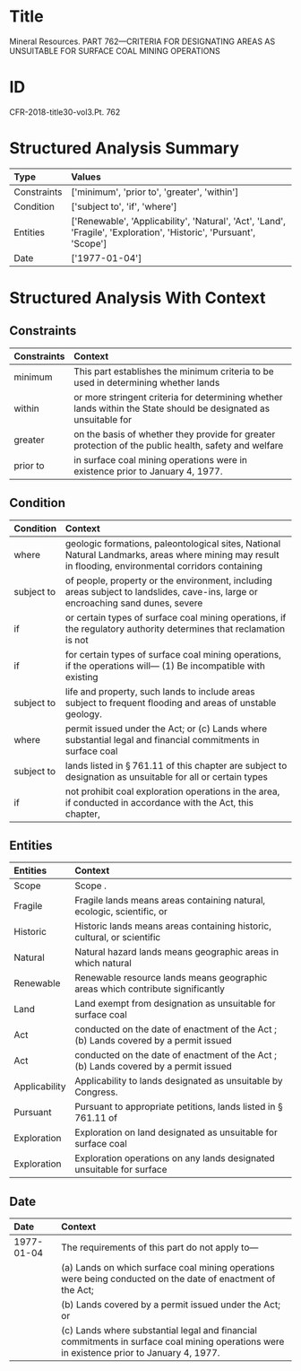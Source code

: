 # Title

 Mineral Resources. PART 762—CRITERIA FOR DESIGNATING AREAS AS UNSUITABLE FOR SURFACE COAL MINING OPERATIONS


# ID

 CFR-2018-title30-vol3.Pt. 762


# Structured Analysis Summary

| Type        | Values                                                                                                              |
|:------------|:--------------------------------------------------------------------------------------------------------------------|
| Constraints | ['minimum', 'prior to', 'greater', 'within']                                                                        |
| Condition   | ['subject to', 'if', 'where']                                                                                       |
| Entities    | ['Renewable', 'Applicability', 'Natural', 'Act', 'Land', 'Fragile', 'Exploration', 'Historic', 'Pursuant', 'Scope'] |
| Date        | ['1977-01-04']                                                                                                      |


# Structured Analysis With Context

 


## Constraints

| Constraints   | Context                                                                                                          |
|:--------------|:-----------------------------------------------------------------------------------------------------------------|
| minimum       | This part establishes the  minimum criteria to be used in determining whether lands                              |
| within        | or more stringent criteria for determining whether lands within the State should be designated as unsuitable for |
| greater       | on the basis of whether they provide for greater protection of the public health, safety and welfare             |
| prior to      | in surface coal mining operations were in existence prior to  January 4, 1977.                                   |


## Condition

| Condition   | Context                                                                                                                                               |
|:------------|:------------------------------------------------------------------------------------------------------------------------------------------------------|
| where       | geologic formations, paleontological sites, National Natural Landmarks, areas where mining may result in flooding, environmental corridors containing |
| subject to  | of people, property or the environment, including areas subject to landslides, cave-ins, large or encroaching sand dunes, severe                      |
| if          | or certain types of surface coal mining operations, if the regulatory authority determines that reclamation is not                                    |
| if          | for certain types of surface coal mining operations, if the operations will&#8212; (1) Be incompatible with existing                                  |
| subject to  | life and property, such lands to include areas subject to  frequent flooding and areas of unstable geology.                                           |
| where       | permit issued under the Act; or (c) Lands where substantial legal and financial commitments in surface coal                                           |
| subject to  | lands listed in &#167;&#8201;761.11 of this chapter are subject to designation as unsuitable for all or certain types                                 |
| if          | not prohibit coal exploration operations in the area, if conducted in accordance with the Act, this chapter,                                          |


## Entities

| Entities      | Context                                                                              |
|:--------------|:-------------------------------------------------------------------------------------|
| Scope         | Scope .                                                                              |
| Fragile       | Fragile lands means areas containing natural, ecologic, scientific, or               |
| Historic      | Historic lands means areas containing historic, cultural, or scientific              |
| Natural       | Natural hazard lands means geographic areas in which natural                         |
| Renewable     | Renewable resource lands means geographic areas which contribute significantly       |
| Land          | Land exempt from designation as unsuitable for surface coal                          |
| Act           | conducted on the date of enactment of the Act ; (b) Lands covered by a permit issued |
| Act           | conducted on the date of enactment of the Act ; (b) Lands covered by a permit issued |
| Applicability | Applicability  to lands designated as unsuitable by Congress.                        |
| Pursuant      | Pursuant to appropriate petitions, lands listed in &#167;&#8201;761.11 of            |
| Exploration   | Exploration on land designated as unsuitable for surface coal                        |
| Exploration   | Exploration operations on any lands designated unsuitable for surface                |


## Date

| Date       | Context                                                                                                                                               |
|:-----------|:------------------------------------------------------------------------------------------------------------------------------------------------------|
| 1977-01-04 | The requirements of this part do not apply to&#8212;                                                                                                  |
|            |             (a) Lands on which surface coal mining operations were being conducted on the date of enactment of the Act;                               |
|            |             (b) Lands covered by a permit issued under the Act; or                                                                                    |
|            |             (c) Lands where substantial legal and financial commitments in surface coal mining operations were in existence prior to January 4, 1977. |


